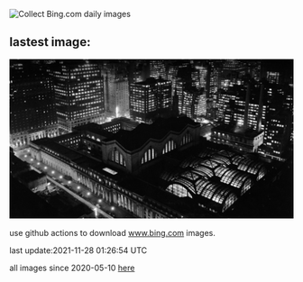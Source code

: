 ![Collect Bing.com daily images](https://github.com/counter2015/bing-daily-images/workflows/Collect%20Bing.com%20daily%20images/badge.svg)
## lastest image:
![](images/PennStation.jpg)

use github actions to download www.bing.com images.

last update:2021-11-28 01:26:54 UTC

all images since 2020-05-10 [here](https://github.com/counter2015/bing-daily-images/tree/master/images) 

